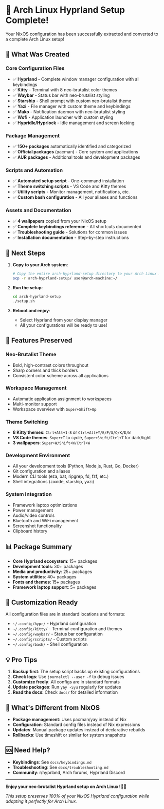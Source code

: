 # 🎉 Arch Linux Hyprland Setup Complete!

Your NixOS configuration has been successfully extracted and converted to a complete Arch Linux setup!

## 📁 What Was Created

### Core Configuration Files
- ✅ **Hyprland** - Complete window manager configuration with all keybindings
- ✅ **Kitty** - Terminal with 8 neo-brutalist color themes
- ✅ **Waybar** - Status bar with neo-brutalist styling
- ✅ **Starship** - Shell prompt with custom neo-brutalist theme
- ✅ **Yazi** - File manager with custom theme and keybindings
- ✅ **Mako** - Notification daemon with neo-brutalist styling
- ✅ **Wofi** - Application launcher with custom styling
- ✅ **Hypridle/Hyprlock** - Idle management and screen locking

### Package Management
- ✅ **150+ packages** automatically identified and categorized
- ✅ **Official packages** (pacman) - Core system and applications
- ✅ **AUR packages** - Additional tools and development packages

### Scripts and Automation
- ✅ **Automated setup script** - One-command installation
- ✅ **Theme switching scripts** - VS Code and Kitty themes
- ✅ **Utility scripts** - Monitor management, notifications, etc.
- ✅ **Custom bash configuration** - All your aliases and functions

### Assets and Documentation
- ✅ **4 wallpapers** copied from your NixOS setup
- ✅ **Complete keybindings reference** - All shortcuts documented
- ✅ **Troubleshooting guide** - Solutions for common issues
- ✅ **Installation documentation** - Step-by-step instructions

## 🚀 Next Steps

1. **Copy to your Arch system**:
   ```bash
   # Copy the entire arch-hyprland-setup directory to your Arch Linux machine
   scp -r arch-hyprland-setup/ user@arch-machine:~/
   ```

2. **Run the setup**:
   ```bash
   cd arch-hyprland-setup
   ./setup.sh
   ```

3. **Reboot and enjoy**:
   - Select Hyprland from your display manager
   - All your configurations will be ready to use!

## 🎨 Features Preserved

### Neo-Brutalist Theme
- Bold, high-contrast colors throughout
- Sharp corners and thick borders
- Consistent color scheme across all applications

### Workspace Management
- Automatic application assignment to workspaces
- Multi-monitor support
- Workspace overview with `Super+Shift+Up`

### Theme Switching
- **8 Kitty themes**: `Ctrl+Alt+1-8` or `Ctrl+Alt+Y/B/P/G/O/K/D/W`
- **VS Code themes**: `Super+T` to cycle, `Super+Shift/Ctrl+T` for dark/light
- **3 wallpapers**: `Super+W/Shift+W/Ctrl+W`

### Development Environment
- All your development tools (Python, Node.js, Rust, Go, Docker)
- Git configuration and aliases
- Modern CLI tools (eza, bat, ripgrep, fd, fzf, etc.)
- Shell integrations (zoxide, starship, yazi)

### System Integration
- Framework laptop optimizations
- Power management
- Audio/video controls
- Bluetooth and WiFi management
- Screenshot functionality
- Clipboard history

## 📊 Package Summary

- **Core Hyprland ecosystem**: 15+ packages
- **Development tools**: 30+ packages  
- **Media and productivity**: 25+ packages
- **System utilities**: 40+ packages
- **Fonts and themes**: 15+ packages
- **Framework laptop support**: 5+ packages

## 🔧 Customization Ready

All configuration files are in standard locations and formats:
- `~/.config/hypr/` - Hyprland configuration
- `~/.config/kitty/` - Terminal configuration and themes
- `~/.config/waybar/` - Status bar configuration
- `~/.config/scripts/` - Custom scripts
- `~/.config/bash/` - Shell configuration

## 💡 Pro Tips

1. **Backup first**: The setup script backs up existing configurations
2. **Check logs**: Use `journalctl --user -f` to debug issues
3. **Customize freely**: All configs are in standard formats
4. **Update packages**: Run `yay -Syu` regularly for updates
5. **Read the docs**: Check `docs/` for detailed information

## 🎯 What's Different from NixOS

- **Package management**: Uses pacman/yay instead of Nix
- **Configuration**: Standard config files instead of Nix expressions
- **Updates**: Manual package updates instead of declarative rebuilds
- **Rollbacks**: Use timeshift or similar for system snapshots

## 🆘 Need Help?

- **Keybindings**: See `docs/keybindings.md`
- **Troubleshooting**: See `docs/troubleshooting.md`
- **Community**: r/hyprland, Arch forums, Hyprland Discord

---

**Enjoy your neo-brutalist Hyprland setup on Arch Linux! 🎨🚀**

*This setup preserves 100% of your NixOS Hyprland configuration while adapting it perfectly for Arch Linux.*
